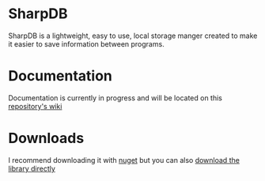# SharpDB
SharpDB is a lightweight, easy to use, local storage manger created to make it easier to save information between programs.

# Documentation
Documentation is currently in progress and will be located on this [repository's wiki](https://github.com/AlastairPx86/SharpDB/wiki/)

# Downloads
I recommend downloading it with [nuget](https://www.nuget.org/packages/SharpDB/) but you can also [download the library directly](https://github.com/AlastairPx86/SharpDB/raw/master/SharpDB/SharpDB/bin/Release/SharpDB.dll)
